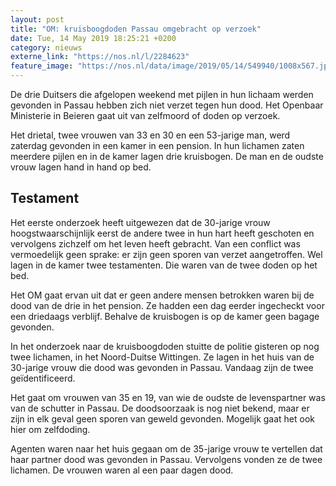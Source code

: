 ```yaml
---
layout: post
title: "OM: kruisboogdoden Passau omgebracht op verzoek"
date: Tue, 14 May 2019 18:25:21 +0200
category: nieuws
externe_link: "https://nos.nl/l/2284623"
feature_image: "https://nos.nl/data/image/2019/05/14/549940/1008x567.jpg"
---
```


<p>De drie Duitsers die afgelopen weekend met pijlen in hun lichaam werden gevonden in Passau hebben zich niet verzet tegen hun dood. Het Openbaar Ministerie in Beieren gaat uit van zelfmoord of doden op verzoek.</p>
<p>Het drietal, twee vrouwen van 33 en 30 en een 53-jarige man, werd zaterdag gevonden in een kamer in een pension. In hun lichamen zaten meerdere pijlen en in de kamer lagen drie kruisbogen. De man en de oudste vrouw lagen hand in hand op bed.</p>
<h2>Testament</h2>
<p>Het eerste onderzoek heeft uitgewezen dat de 30-jarige vrouw hoogstwaarschijnlijk eerst de andere twee in hun hart heeft geschoten en vervolgens zichzelf om het leven heeft gebracht. Van een conflict was vermoedelijk geen sprake: er zijn geen sporen van verzet aangetroffen. Wel lagen in de kamer twee testamenten. Die waren van de twee doden op het bed.</p>
<p>Het OM gaat ervan uit dat er geen andere mensen betrokken waren bij de dood van de drie in het pension. Ze hadden een dag eerder ingecheckt voor een driedaags verblijf. Behalve de kruisbogen is op de kamer geen bagage gevonden.</p>
<p>In het onderzoek naar de kruisboogdoden stuitte de politie gisteren op nog twee lichamen, in het Noord-Duitse Wittingen. Ze lagen in het huis van de 30-jarige vrouw die dood was gevonden in Passau. Vandaag zijn de twee geïdentificeerd.</p>
<p>Het gaat om vrouwen van 35 en 19, van wie de oudste de levenspartner was van de schutter in Passau. De doodsoorzaak is nog niet bekend, maar er zijn in elk geval geen sporen van geweld gevonden. Mogelijk gaat het ook hier om zelfdoding.</p>
<p>Agenten waren naar het huis gegaan om de 35-jarige vrouw te vertellen dat haar partner dood was gevonden in Passau. Vervolgens vonden ze de twee lichamen. De vrouwen waren al een paar dagen dood.</p>
